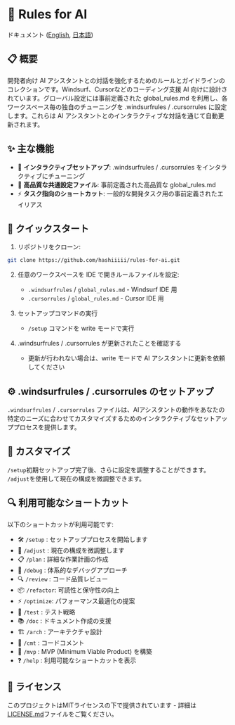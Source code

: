 # 🤖 Rules for AI

ドキュメント ([English](https://github.com/hashiiiii/rules-for-ai/blob/main/README.md), [日本語](https://github.com/hashiiiii/rules-for-ai/blob/main/README_JA.md))

## 📋 概要

開発者向け AI アシスタントとの対話を強化するためのルールとガイドラインのコレクションです。Windsurf、Cursorなどのコーディング支援 AI 向けに設計されています。グローバル設定には事前定義された global_rules.md を利用し、各ワークスペース毎の独自のチューニングを .windsurfrules / .cursorrules に設定します。これらは AI アシスタントとのインタラクティブな対話を通じて自動更新されます。

## ✨ 主な機能

- 🔄 **インタラクティブセットアップ**: .windsurfrules / .cursorrules をインタラクティブにチューニング
- 📝 **高品質な共通設定ファイル**: 事前定義された高品質な global_rules.md
- ⚡ **タスク指向のショートカット**: 一般的な開発タスク用の事前定義されたエイリアス

## 🚀 クイックスタート

1. リポジトリをクローン:
```bash
git clone https://github.com/hashiiiii/rules-for-ai.git
```

2. 任意のワークスペースを IDE で開きルールファイルを設定:
   - `.windsurfrules` / `global_rules.md` - Windsurf IDE 用
   - `.cursorrules` / `global_rules.md` - Cursor IDE 用
   
3. セットアップコマンドの実行
   - `/setup` コマンドを write モードで実行

4. .windsurfrules / .cursorrules が更新されたことを確認する
   - 更新が行われない場合は、write モードで AI アシスタントに更新を依頼してください

## ⚙️ .windsurfrules / .cursorrules のセットアップ

`.windsurfrules` / `.cursorrules` ファイルは、AIアシスタントの動作をあなたの特定のニーズに合わせてカスタマイズするためのインタラクティブなセットアッププロセスを提供します。

## 🔧 カスタマイズ

`/setup`初期セットアップ完了後、さらに設定を調整することができます。
`/adjust`を使用して現在の構成を微調整できます。

## 🔍 利用可能なショートカット

以下のショートカットが利用可能です:

- 🛠️ `/setup`   : セットアッププロセスを開始します
- 🔄 `/adjust`  : 現在の構成を微調整します
- 📋 `/plan`    : 詳細な作業計画の作成
- 🐞 `/debug`   : 体系的なデバッグアプローチ
- 🔍 `/review`  : コード品質レビュー
- 📦 `/refactor`: 可読性と保守性の向上
- ⚡ `/optimize`: パフォーマンス最適化の提案
- 🧪 `/test`    : テスト戦略
- 📚 `/doc`     : ドキュメント作成の支援
- 🏗️ `/arch`    : アーキテクチャ設計
- 💬 `/cmt`     : コードコメント
- 🚀 `/mvp`     : MVP (Minimum Viable Product) を構築
- ❓ `/help`    : 利用可能なショートカットを表示

## 📄 ライセンス

このプロジェクトはMITライセンスの下で提供されています - 詳細は[LICENSE.md](LICENSE.md)ファイルをご覧ください。
